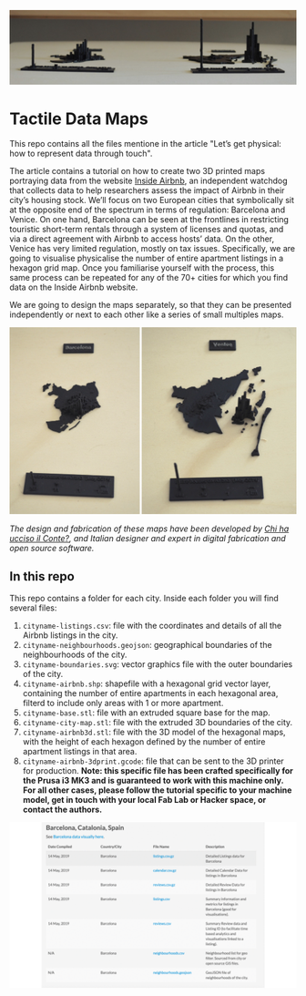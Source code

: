 ![header](header.png) 

# Tactile Data Maps

This repo contains all the files mentione in the article "Let’s get physical: how to represent data through touch".

The article contains a tutorial on how to create two 3D printed maps portraying data from the website [Inside Airbnb](http://insideairbnb.com/), 
an independent watchdog that collects data to help researchers assess the impact of Airbnb in their city’s housing stock. 
We’ll focus on two European cities that symbolically sit at the opposite end of the spectrum in terms of regulation: 
Barcelona and Venice. 
On one hand, Barcelona can be seen at the frontlines in restricting touristic short-term rentals through a system of licenses 
and quotas, and via a direct agreement with Airbnb to access hosts’ data. 
On the other, Venice has very limited regulation, mostly on tax issues. 
Specifically, we are going to visualise  physicalise the number of entire apartment listings in a hexagon grid map.
Once you familiarise yourself with the process, this same process can be repeated for any of the 70+ cities for which you find data on the Inside Airbnb website. 

We are going to design the maps separately, so that they can be presented independently or next to each other like a series of small multiples maps. 

![small multiples](small-multiples.png) 


*The design and fabrication of these maps have been developed by [Chi ha ucciso il Conte?](http://chihauccisoilconte.eu/), and Italian designer and expert in digital fabrication and open source software.*

## In this repo
This repo contains a folder for each city. Inside each folder you will find several files:   

1. `cityname-listings.csv`: file with the coordinates and details of all the Airbnb listings in the city.
2. `cityname-neighbourhoods.geojson`: geographical boundaries of the neighbourhoods of the city.
3. `cityname-boundaries.svg`: vector graphics file with the outer boundaries of the city.
4. `cityname-airbnb.shp`: shapefile with a hexagonal grid vector layer, containing the number of entire apartments in each hexagonal area, filterd to include only areas with 1 or more apartment.
5. `cityname-base.stl`: file with an extruded square base for the map.
6. `cityname-city-map.stl`: file with the extruded 3D boundaries of the city.
7. `cityname-airbnb3d.stl`: file with the 3D model of the hexagonal maps, with the height of each hexagon defined by the number of entire apartment listings in that area.
8. `cityname-airbnb-3dprint.gcode`: file that can be sent to the 3D printer for production. **Note: this specific file has been crafted specifically for the Prusa i3 MK3 and is guaranteed to work with this machine only. For all other cases, please follow the tutorial specific to your machine model, get in touch with your local Fab Lab or Hacker space, or contact the authors.**

![gif](gif.gif) 
